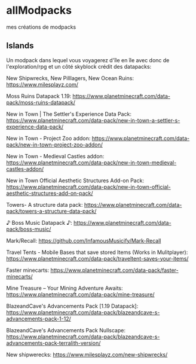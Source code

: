 # allModpacks
mes créations de modpacks
## Islands
Un modpack dans lequel vous voyagerez d'île en île avec donc de l'exploration/rpg et un côté skyblock
crédit des datapacks:

New Shipwrecks, New Pilllagers, New Ocean Ruins: https://www.milesplayz.com/

Moss Ruins Datapack 1.19: https://www.planetminecraft.com/data-pack/moss-ruins-datapack/

New in Town | The Settler's Experience Data Pack: https://www.planetminecraft.com/data-pack/new-in-town-a-settler-s-experience-data-pack/

New in Town - Project Zoo addon: https://www.planetminecraft.com/data-pack/new-in-town-project-zoo-addon/

New in Town - Medieval Castles addon: https://www.planetminecraft.com/data-pack/new-in-town-medieval-castles-addon/

New in Town Official Aesthetic Structures Add-on Pack: https://www.planetminecraft.com/data-pack/new-in-town-official-aesthetic-structures-add-on-pack/

Towers- A structure data pack: https://www.planetminecraft.com/data-pack/towers-a-structure-data-pack/

♪ Boss Music Datapack ♪: https://www.planetminecraft.com/data-pack/boss-music/

Mark/Recall: https://github.com/InfamousMusicify/Mark-Recall

Travel Tents - Mobile Bases that save stored Items (Works in Mulitplayer): https://www.planetminecraft.com/data-pack/traveltent-saves-your-items/

Faster minecarts: https://www.planetminecraft.com/data-pack/faster-minecarts/

Mine Treasure – Your Mining Adventure Awaits: https://www.planetminecraft.com/data-pack/mine-treasure/

BlazeandCave's Advancements Pack [1.19 Datapack]: https://www.planetminecraft.com/data-pack/blazeandcave-s-advancements-pack-1-12/

BlazeandCave's Advancements Pack Nullscape: https://www.planetminecraft.com/data-pack/blazeandcave-s-advancements-pack-terralith-version/

New shipwerecks: https://www.milesplayz.com/new-shipwrecks/
